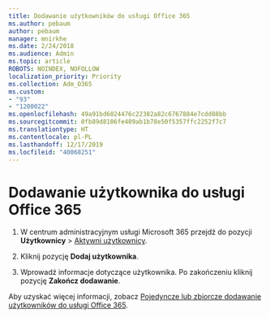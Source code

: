 ```yaml
---
title: Dodawanie użytkowników do usługi Office 365
ms.author: pebaum
author: pebaum
manager: mnirkhe
ms.date: 2/24/2018
ms.audience: Admin
ms.topic: article
ROBOTS: NOINDEX, NOFOLLOW
localization_priority: Priority
ms.collection: Adm_O365
ms.custom:
- "93"
- "1200022"
ms.openlocfilehash: 49a91bd6024476c22382a82c6767884e7cdd88bb
ms.sourcegitcommit: 0fb89d8106fe409ab1b78e50f5357ffc2252f7c7
ms.translationtype: HT
ms.contentlocale: pl-PL
ms.lasthandoff: 12/17/2019
ms.locfileid: "40068251"
---
```

# <a name="add-a-user-to-office-365"></a>Dodawanie użytkownika do usługi Office 365

1. W centrum administracyjnym usługi Microsoft 365 przejdź do pozycji **Użytkownicy** > [Aktywni użytkownicy](https://admin.microsoft.com/Adminportal/Home?source=applauncher#/users).

2. Kliknij pozycję **Dodaj użytkownika**.

3. Wprowadź informacje dotyczące użytkownika. Po zakończeniu kliknij pozycję **Zakończ dodawanie**.

Aby uzyskać więcej informacji, zobacz [Pojedyncze lub zbiorcze dodawanie użytkowników do usługi Office 365](https://docs.microsoft.com/office365/admin/add-users/add-users).